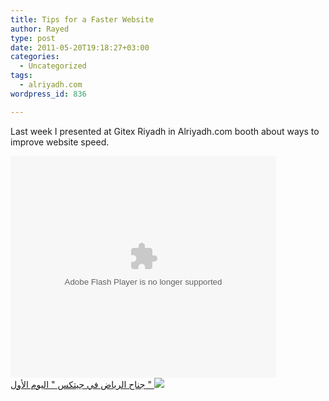 ```yaml
---
title: Tips for a Faster Website
author: Rayed
type: post
date: 2011-05-20T19:18:27+03:00
categories:
  - Uncategorized
tags:
  - alriyadh.com
wordpress_id: 836

---
```

Last week I presented at Gitex Riyadh in Alriyadh.com booth about ways to improve website speed.

<div style="width:425px" id="__ss_8042536"><object id="__sse8042536" width="425" height="355"><param name="movie" value="http://static.slidesharecdn.com/swf/ssplayer2.swf?doc=x-tips-for-faster-web-site-110520111711-phpapp01&#038;stripped_title=tips-for-a-faster-website&#038;userName=rayedalrashed" /><param name="allowFullScreen" value="true"/><param name="allowScriptAccess" value="always"/><embed name="__sse8042536" src="http://static.slidesharecdn.com/swf/ssplayer2.swf?doc=x-tips-for-faster-web-site-110520111711-phpapp01&#038;stripped_title=tips-for-a-faster-website&#038;userName=rayedalrashed" type="application/x-shockwave-flash" allowscriptaccess="always" allowfullscreen="true" width="425" height="355"></embed></object></div>
<a href="http://www.alriyadh.com/2011/05/18/article633797.html">
جناح الرياض في جيتكس " اليوم الأول "
<img src="http://s.alriyadh.com/2011/05/18/img/320556014957.jpg"/>
</a>

